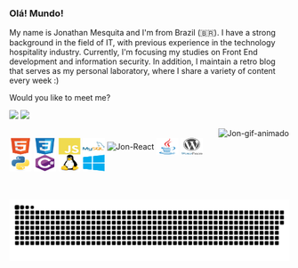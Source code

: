 ### Olá! Mundo!

My name is Jonathan Mesquita and I'm from Brazil (🇧🇷). I have a strong background in the field of IT, with previous experience in the technology hospitality industry. Currently, I'm focusing my studies on Front End development and information security. In addition, I maintain a retro blog that serves as my personal laboratory, where I share a variety of content every week :)

Would you like to meet me?

  <a href="https://www.instagram.com/jonathanmesquitas/" target="_blank"><img src="https://img.shields.io/badge/-Instagram-%23E4405F?style=for-the-badge&logo=instagram&logoColor=white" target="_blank"></a>
  <a href="https://www.linkedin.com/in/jonathanmesquita/" target="_blank"><img src="https://img.shields.io/badge/-LinkedIn-%230077B5?style=for-the-badge&logo=linkedin&logoColor=white" target="_blank"></a>
    <div  style="display: inline"> 
    <a href="https://github.com/jonathanmesquita">
    <img align="right" alt="Jon-gif-animado"  height="128" width="128" src="https://cdn.discordapp.com/attachments/875378941878206517/1120483574265679943/jon_room_02.gif?ex=66999a25&is=669848a5&hm=045cac3b588dc50f7fa57ff5826ee7fb05a1d463b2d90f91d433173d6677b3c8&">
    </a>
  </div>
 

 
<div style="display: inline_block"><br>
  <img align="center" alt="Jon-HTML" height="30" width="40" src="https://raw.githubusercontent.com/devicons/devicon/master/icons/html5/html5-original.svg">
  <img align="center" alt="Jon-CSS" height="30" width="40" src="https://raw.githubusercontent.com/devicons/devicon/master/icons/css3/css3-original.svg">
  <img align="center" alt="Jon-Js" height="30" width="40" src="https://raw.githubusercontent.com/devicons/devicon/master/icons/javascript/javascript-plain.svg">
  <img align="center" alt="Jon-MySql" height="30" width="40" src="https://raw.githubusercontent.com/devicons/devicon/9f4f5cdb393299a81125eb5127929ea7bfe42889/icons/mysql/mysql-original-wordmark.svg">  
  <img align="center" alt="Jon-React" height="30" width="40" src="https://cdn.jsdelivr.net/gh/devicons/devicon/icons/react/react-original.svg">
  <img align="center" alt="Jon-Java" height="30" width="40" src="https://raw.githubusercontent.com/devicons/devicon/9f4f5cdb393299a81125eb5127929ea7bfe42889/icons/java/java-original.svg"> 
  <img align="center" alt="Jon-WordPress" height="30" width="40" src="https://raw.githubusercontent.com/devicons/devicon/9f4f5cdb393299a81125eb5127929ea7bfe42889/icons/wordpress/wordpress-original.svg">
  <img align="center" alt="Jon-Python" height="30" width="40" src="https://raw.githubusercontent.com/devicons/devicon/master/icons/python/python-original.svg">
  <img align="center" alt="Jon-Csharp" height="30" width="40" src="https://raw.githubusercontent.com/devicons/devicon/master/icons/csharp/csharp-original.svg">
  <img align="center" alt="Jon-Linux" height="30" width="40" src="https://raw.githubusercontent.com/devicons/devicon/9f4f5cdb393299a81125eb5127929ea7bfe42889/icons/linux/linux-original.svg">
  <img align="center" alt="Jon-Windows" height="30" width="40" src="https://raw.githubusercontent.com/devicons/devicon/9f4f5cdb393299a81125eb5127929ea7bfe42889/icons/windows8/windows8-original.svg">
</div>
  
  ##
 

 ![Snake animation](https://github.com/jonathanmesquita/jonathanmesquita/blob/output/github-contribution-grid-snake.svg)
 
</div>
